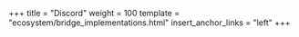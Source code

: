 +++
title = "Discord"
weight = 100
template = "ecosystem/bridge_implementations.html"
insert_anchor_links = "left"
+++

